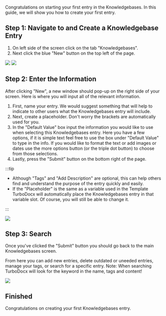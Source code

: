

Congratulations on starting your first entry in the Knowledgebases. In this guide, we will show you how to create your first entry.


## Step 1: Navigate to and Create a Knowledgebase Entry


1. On left side of the screen click on the tab "Knowledgebases".
2. Next click the blue "New" button on the top left of the page.


![](/img/how_to_create_knowledgebases/step_1.png)
![](/img/how_to_create_knowledgebases/step_2a.png)


## Step 2: Enter the Information


After clicking "New", a new window should pop-up on the right side of your screen. Here is where you will input all of the relevant information.
1. First, name your entry. We would suggest something that will help to indicate to other users what the Knowledgebases entry will include.
2. Next, create a placeholder. Don't worry the brackets are automatically used for you.
3. In the "Default Value" box input the information you would like to use when selecting this Knowledgebases entry. Here you have a few options, if it is simple text feel free to use the box under "Default Value" to type in the info. If you would like to format the text or add images or dates use the more options button (or the triple dot button) to choose from those selections.
4. Lastly, press the "Submit" button on the bottom right of the page.


:::tip


- Although "Tags" and "Add Description" are optional, this can help others find and understand the purpose of the entry quickly and easily.
- If the "Placeholder" is the same as a variable used in the Template TurboDocx will automatically place the Knowledgebases entry in that variable slot. Of course, you will still be able to change it.


:::


![](/img/how_to_create_knowledgebases/step_8.png)


## Step 3: Search


Once you've clicked the "Submit" button you should go back to the main Knowledgebases screen.


From here you can add new entries, delete outdated or uneeded entries, manage your tags, or search for a specific entry. Note: When searching TurboDocx will look for the keyword in the name, tags and content!


![](/img/how_to_create_knowledgebases/step_2b.png)

## Finished

Congratulations on creating your first Knowledgebases entry. 